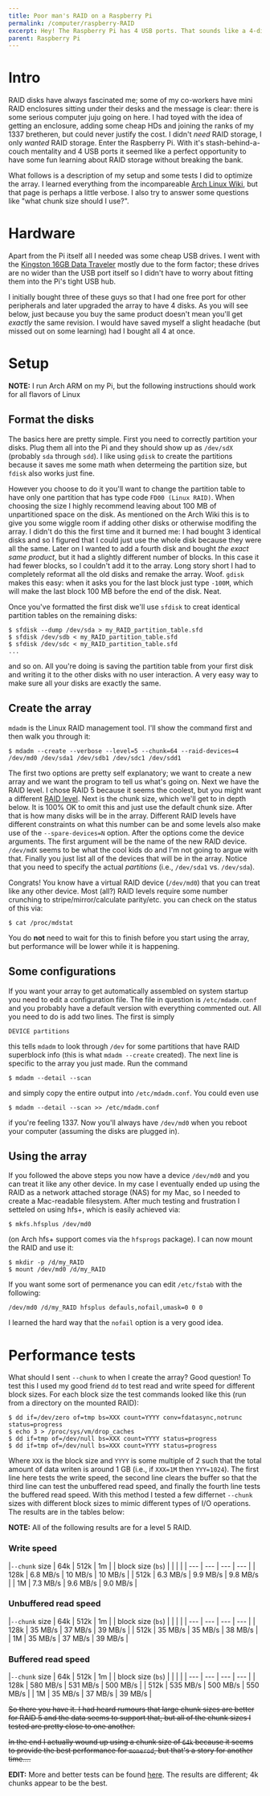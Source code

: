 ```yaml
---
title: Poor man's RAID on a Raspberry Pi
permalink: /computer/raspberry-RAID
excerpt: Hey! The Raspberry Pi has 4 USB ports. That sounds like a 4-disk RAID waiting to happen!
parent: Raspberry Pi
---
```


# Intro

RAID disks have always fascinated me; some of my co-workers have mini
RAID enclosures sitting under their desks and the message is clear:
there is some serious computer juju going on here. I had toyed with
the idea of getting an enclosure, adding some cheap HDs and joining
the ranks of my 1337 bretheren, but could never justify the cost. I
didn't _need_ RAID storage, I only _wanted_ RAID storage. Enter the
Raspberry Pi. With it's stash-behind-a-couch mentality and 4 USB ports
it seemed like a perfect opportunity to have some fun learning about
RAID storage without breaking the bank.

What follows is a description of my setup and some tests I did to
optimize the array. I learned everything from the incompareable [Arch
Linux Wiki](https://wiki.archlinux.org/index.php/RAID), but that page
is perhaps a little verbose. I also try to answer some questions like
"what chunk size should I use?".

# Hardware

Apart from the Pi itself all I needed was some cheap USB drives. I
went with the [Kingston 16GB Data
Traveler](https://www.amazon.com/gp/product/B00URLZTNU/) mostly due to
the form factor; these drives are no wider than the USB port itself so
I didn't have to worry about fitting them into the Pi's tight USB hub.

I initially bought three of these guys so that I had one free port for
other peripherals and later upgraded the array to have 4 disks. As you
will see below, just because you buy the same product doesn't mean
you'll get _exactly_ the same revision. I would have saved myself a
slight headache (but missed out on some learning) had I bought all 4
at once.

# Setup

**NOTE:** I run Arch ARM on my Pi, but the following instructions
  should work for all flavors of Linux

## Format the disks

The basics here are pretty simple. First you need to correctly
partition your disks. Plug them all into the Pi and they should show
up as ```/dev/sdX``` (probably ```sda``` through ```sdd```). I like
using ```gdisk``` to create the partitions because it saves me some
math when determeing the partition size, but ```fdisk``` also works
just fine. 

However you choose to do it you'll want to change the partition table
to have only one partition that has type code ```FD00 (Linux
RAID)```. When choosing the size I highly recommend leaving about
100 MB of unpartitioned space on the disk. As mentioned on the Arch
Wiki this is to give you some wiggle room if adding other disks or
otherwise modifing the array. I didn't do this the first time and it
burned me: I had bought 3 identical disks and so I figured that I
could just use the whole disk because they were all the same. Later on
I wanted to add a fourth disk and bought _the exact same product_, but
it had a slightly different number of blocks. In this case it had
fewer blocks, so I couldn't add it to the array. Long story short I
had to completely reformat all the old disks and remake the
array. Woof. ```gdisk``` makes this easy: when it asks you for the
last block just type ```-100M```, which will make the last block 100
MB before the end of the disk. Neat.

Once you've formatted the first disk we'll use ```sfdisk``` to creat identical partition tables on the remaining disks:

```
$ sfdisk --dump /dev/sda > my_RAID_partition_table.sfd
$ sfdisk /dev/sdb < my_RAID_partition_table.sfd
$ sfdisk /dev/sdc < my_RAID_partition_table.sfd
...
```
and so on. All you're doing is saving the partition table from your first disk and writing it to the other disks with no user interaction. A very easy way to make sure all your disks are exactly the same.

## Create the array

```mdadm``` is the Linux RAID management tool. I'll show the command
first and then walk you through it:

```
$ mdadm --create --verbose --level=5 --chunk=64 --raid-devices=4 /dev/md0 /dev/sda1 /dev/sdb1 /dev/sdc1 /dev/sdd1
```

The first two options are pretty self explanatory; we want to create a
new array and we want the program to tell us what's going on. Next we
have the RAID level. I chose RAID 5 because it seems the coolest, but
you might want a different [RAID
level](https://en.wikipedia.org/wiki/Standard_RAID_levels). Next is
the chunk size, which we'll get to in depth below. It is 100% OK to
omit this and just use the default chunk size. After that is how many
disks will be in the array. Different RAID levels have different
constraints on what this number can be and some levels also make use
of the ```--spare-devices=N``` option. After the options come the
device arguments. The first argument will be the name of the new RAID
device. ```/dev/mdX``` seems to be what the cool kids do and I'm not
going to argue with that. Finally you just list all of the devices
that will be in the array. Notice that you need to specify the actual
_partitions_ (i.e., ```/dev/sda1``` vs. ```/dev/sda```).

Congrats! You know have a virtual RAID device (```/dev/md0```) that
you can treat like any other device. Most (all?) RAID levels require
some number crunching to stripe/mirror/calculate parity/etc. you can
check on the status of this via:

```
$ cat /proc/mdstat
```

You do **not** need to wait for this to finish before you start using
the array, but performance will be lower while it is happening.

## Some configurations

If you want your array to get automatically assembled on system
startup you need to edit a configuration file. The file in question is
```/etc/mdadm.conf``` and you probably have a default version with
everything commented out. All you need to do is add two lines. The first is simply

```
DEVICE partitions
```

this tells ```mdadm``` to look through ```/dev``` for some partitions
that have RAID superblock info (this is what ```mdadm --create```
created). The next line is specific to the array you just made. Run the command

```
$ mdadm --detail --scan
```

and simply copy the entire output into ```/etc/mdadm.conf```. You could even use

```
$ mdadm --detail --scan >> /etc/mdadm.conf
```

if you're feeling 1337. Now you'll always have ```/dev/md0``` when you
reboot your computer (assuming the disks are plugged in).

## Using the array

If you followed the above steps you now have a device ```/dev/md0```
and you can treat it like any other device. In my case I eventually
ended up using the RAID as a network attached storage (NAS) for my
Mac, so I needed to create a Mac-readable filesystem. After much
testing and frustration I setteled on using hfs+, which is easily achieved via:

```
$ mkfs.hfsplus /dev/md0
```

(on Arch hfs+ support comes via the ```hfsprogs``` package). I can now mount the RAID and use it:

```
$ mkdir -p /d/my_RAID
$ mount /dev/md0 /d/my_RAID
```

If you want some sort of permenance you can edit ```/etc/fstab``` with the following:

```
/dev/md0 /d/my_RAID hfsplus defauls,nofail,umask=0 0 0
```

I learned the hard way that the ```nofail``` option is a very good idea.

# Performance tests

What should I sent `--chunk` to when I create the array? Good
question! To test this I used my good friend `dd` to test read and
write speed for different block sizes. For each block size the test
commands looked like this (run from a directory on the mounted RAID):

```
$ dd if=/dev/zero of=tmp bs=XXX count=YYYY conv=fdatasync,notrunc status=progress
$ echo 3 > /proc/sys/vm/drop_caches
$ dd if=tmp of=/dev/null bs=XXX count=YYYY status=progress
$ dd if=tmp of=/dev/null bs=XXX count=YYYY status=progress
```

Where `XXX` is the block size and `YYYY` is some multiple of 2 such
that the total amount of data writen is around 1 GB (i.e., if `XXX=1M`
then `YYY=1024`). The first line here tests the write speed, the
second line clears the buffer so that the third line can test the
unbuffered read speed, and finally the fourth line tests the buffered
read speed. With this method I tested a few differnet `--chunk` sizes
with different block sizes to mimic different types of I/O
operations. The results are in the tables below:

**NOTE:** All of the following results are for a level 5 RAID.

### Write speed

|`--chunk` size | 64k | 512k | 1m |
| block size (`bs`) | | | |
| --- | --- | --- | --- |
| 128k | 6.8 MB/s | 10 MB/s | 10 MB/s |
| 512k | 6.3 MB/s | 9.9 MB/s | 9.8 MB/s |
| 1M | 7.3 MB/s | 9.6 MB/s | 9.0 MB/s |

### Unbuffered read speed

|`--chunk` size | 64k | 512k | 1m |
| block size (`bs`) | | | |
| --- | --- | --- | --- |
| 128k | 35 MB/s | 37 MB/s | 39 MB/s |
| 512k | 35 MB/s | 35 MB/s | 38 MB/s |
| 1M | 35 MB/s | 37 MB/s | 39 MB/s |

### Buffered read speed

|`--chunk` size | 64k | 512k | 1m |
| block size (`bs`) | | | |
| --- | --- | --- | --- |
| 128k | 580 MB/s | 531 MB/s | 500 MB/s |
| 512k | 535 MB/s | 500 MB/s | 550 MB/s |
| 1M | 35 MB/s | 37 MB/s | 39 MB/s |

~~So there you have it. I had heard rumours that large chunk sizes are
better for RAID 5 and the data seems to support that, but all of the
chunk sizes I tested are pretty close to one another.~~

~~In the end I actually wound up using a chunk size of `64k` because it
seems to provide the best performance for `monerod`, but that's a
story for another time....~~

**EDIT:** More and better tests can be found
  [here](raspberry-RAID-tests). The results are different; 4k chunks
  appear to be the best.